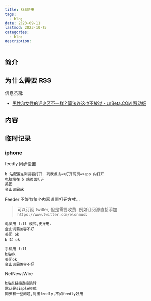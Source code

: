 ```yaml
---
title: RSS使用
tags:
  - blog
date: 2023-09-11
lastmod: 2023-10-25
categories:
  - blog
description: 
---
```


## 简介

## 为什么需要 RSS

信息茧房:

- [男性和女性的评论区不一样？算法连这也不放过 - cnBeta.COM 移动版](https://m.cnbeta.com.tw/view/1382883.htm)

## 内容

## 临时记录

### iphone

feedly 同步设置

```
b 站配置在浏览器打开. 列表点击=>打开网页=>app 内打开
电脑端在 b 站页面打开
美团
金山词霸ok
```

Feeder 不能为每个内容设置打开方式...

> 可以订阅 twitter, 但是需要收费. 例如订阅源直接添加 `https://www.twitter.com/elonmusk`

```
电脑用 full 模式,更好用.
金山词霸兼容不好
美团 ok
b 站 ok

手机用 full
b站ok
美团ok
金山词霸兼容不好
```

NetNewsWire

```shell
b站点链接直接跳转
默认是simple模式
同步有一些问题,对接feedly,不如feedly好用
```
